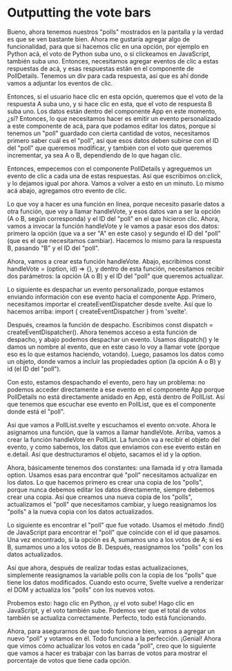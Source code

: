 # Outputting the vote bars

Bueno, ahora tenemos nuestros "polls" mostrados en la pantalla y la verdad es que se ven bastante bien. Ahora me gustaría agregar algo de funcionalidad, para que si hacemos clic en una opción, por ejemplo en Python acá, el voto de Python suba uno, o si clickeamos en JavaScript, también suba uno. Entonces, necesitamos agregar eventos de clic a estas respuestas de acá, y esas respuestas están en el componente de PollDetails. Tenemos un div para cada respuesta, así que es ahí donde vamos a adjuntar los eventos de clic.

Entonces, si el usuario hace clic en esta opción, queremos que el voto de la respuesta A suba uno, y si hace clic en esta, que el voto de respuesta B suba uno. Los datos están dentro del componente App en este momento, ¿sí? Entonces, lo que necesitamos hacer es emitir un evento personalizado a este componente de acá, para que podamos editar los datos, porque si tenemos un "poll" guardado con cierta cantidad de votos, necesitamos primero saber cuál es el "poll", así que esos datos deben subirse con el ID del "poll" que queremos modificar, y también con el voto que queremos incrementar, ya sea A o B, dependiendo de lo que hagan clic.

Entonces, empecemos con el componente PollDetails y agreguemos un evento de clic a cada una de estas respuestas. Así que escribimos on:click, y lo dejamos igual por ahora. Vamos a volver a esto en un minuto. Lo mismo acá abajo, agregamos otro evento de clic.

Lo que voy a hacer es una función en línea, porque necesito pasarle datos a otra función, que voy a llamar handleVote, y esos datos van a ser la opción (A o B, según corresponda) y el ID del "poll" en el que hicieron clic. Ahora, vamos a invocar la función handleVote y le vamos a pasar esos dos datos: primero la opción (que va a ser "A" en este caso) y segundo el ID del "poll" (que es el que necesitamos cambiar). Hacemos lo mismo para la respuesta B, pasando "B" y el ID del "poll".

Ahora, vamos a crear esta función handleVote. Abajo, escribimos const handleVote = (option, id) => {}, y dentro de esta función, necesitamos recibir dos parámetros: la opción (A o B) y el ID del "poll" que queremos actualizar.

Lo siguiente es despachar un evento personalizado, porque estamos enviando información con ese evento hacia el componente App. Primero, necesitamos importar el createEventDispatcher desde svelte. Así que lo hacemos arriba: import { createEventDispatcher } from 'svelte'.

Después, creamos la función de despacho. Escribimos const dispatch = createEventDispatcher(). Ahora tenemos acceso a esta función de despacho, y abajo podemos despachar un evento. Usamos dispatch() y le damos un nombre al evento, que en este caso lo voy a llamar vote (porque eso es lo que estamos haciendo, votando). Luego, pasamos los datos como un objeto, donde vamos a incluir las propiedades option (la opción A o B) y id (el ID del "poll").

Con esto, estamos despachando el evento, pero hay un problema: no podemos acceder directamente a ese evento en el componente App porque PollDetails no está directamente anidado en App, está dentro de PollList. Así que tenemos que escuchar ese evento en PollList, que es el componente donde está el "poll".

Así que vamos a PollList.svelte y escuchamos el evento on:vote. Ahora le asignamos una función, que la vamos a llamar handleVote. Arriba, vamos a crear la función handleVote en PollList. La función va a recibir el objeto del evento, y como sabemos, los datos que enviamos con ese evento están en e.detail. Así que destructuramos el objeto, sacamos el id y la option.

Ahora, básicamente tenemos dos constantes: una llamada id y otra llamada option. Usamos esas para encontrar qué "poll" necesitamos actualizar en los datos. Lo que hacemos primero es crear una copia de los "polls", porque nunca debemos editar los datos directamente, siempre debemos crear una copia. Así que creamos una nueva copia de los "polls", actualizamos el "poll" que necesitamos cambiar, y luego reasignamos los "polls" a la nueva copia con los datos actualizados.

Lo siguiente es encontrar el "poll" que fue votado. Usamos el método .find() de JavaScript para encontrar el "poll" que coincide con el id que pasamos. Una vez encontrado, si la opción es A, sumamos uno a los votos de A; si es B, sumamos uno a los votos de B. Después, reasignamos los "polls" con los datos actualizados.

Así que ahora, después de realizar todas estas actualizaciones, simplemente reasignamos la variable polls con la copia de los "polls" que tiene los datos modificados. Cuando esto ocurre, Svelte vuelve a renderizar el DOM y actualiza los "polls" con los nuevos votos.

Probemos esto: hago clic en Python, ¡y el voto sube! Hago clic en JavaScript, y el voto también sube. Podemos ver que el total de votos también se actualiza correctamente. Perfecto, todo está funcionando.

Ahora, para asegurarnos de que todo funcione bien, vamos a agregar un nuevo "poll" y votamos en él. Todo funciona a la perfección. ¡Genial! Ahora que vimos cómo actualizar los votos en cada "poll", creo que lo siguiente que vamos a hacer es trabajar con las barras de votos para mostrar el porcentaje de votos que tiene cada opción.
